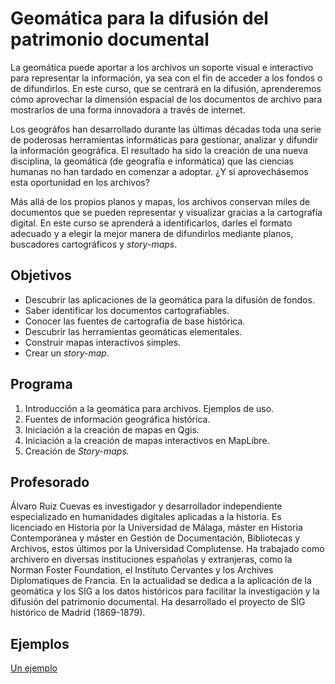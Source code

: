 # Geomática para la difusión del patrimonio documental

<p>La geomática puede aportar a los archivos un soporte visual e interactivo para representar la información, ya sea con el fin de acceder a los fondos o de difundirlos. En este curso, que se centrará en la difusión, aprenderemos cómo aprovechar la dimensión espacial de los documentos de archivo para mostrarlos de una forma innovadora a través de internet.</p>

<p>Los geográfos han desarrollado durante las últimas décadas toda una serie de poderosas herramientas informáticas para gestionar, analizar y difundir la información geográfica. El resultado ha sido la creación de una nueva disciplina, la geomática (de geografía e informática) que las ciencias humanas no han tardado en comenzar a adoptar. ¿Y si aprovechásemos esta oportunidad en los archivos?</p>

<p>Más allá de los propios planos y mapas, los archivos conservan miles de documentos que se pueden representar y visualizar gracias a la cartografía digital. En este curso se aprenderá a identificarlos, darles el formato adecuado y a elegir la mejor manera de difundirlos mediante planos, buscadores cartográficos y <i>story-maps</i>.</p>

## Objetivos

<ul>
    <li>Descubrir las aplicaciones de la geomática para la difusión de fondos.</li>
    <li>Saber identificar los documentos cartografiables.</li>
    <li>Conocer las fuentes de cartografía de base histórica.</li>
    <li>Descubrir las herramientas geomáticas elementales.</li>
    <li>Construir mapas interactivos simples.</li>
    <li>Crear un <i>story-map</i>.</li>
</ul>

## Programa

 <ol>
    <li>Introducción a la geomática para archivos. Ejemplos de uso.</li>
    <li>Fuentes de información geográfica histórica.</li>
    <li>Iniciación a la creación de mapas en Qgis.</li>
    <li>Iniciación a la creación de mapas interactivos en MapLibre.</li>
    <li>Creación de <i>Story-maps.</i></li>
</ol>

## Profesorado

<p>Álvaro Ruiz Cuevas es investigador y desarrollador independiente especializado en humanidades digitales aplicadas a la historia. Es licenciado en Historia por la Universidad de Málaga, máster en Historia Contemporánea y máster en Gestión de Documentación, Bibliotecas y Archivos, estos últimos por la Universidad Complutense. Ha trabajado como archivero en diversas instituciones españolas y extranjeras, como la Norman Foster Foundation, el Instituto Cervantes y los Archives Diplomatiques de Francia. En la actualidad se dedica a la aplicación de la geomática y los SIG a los datos históricos para facilitar la investigación y la difusión del patrimonio documental. Ha desarrollado el proyecto de SIG histórico de Madrid (1869-1879).</p>

## Ejemplos

<a href="https://alvaroruc.github.io/Geomatica-para-archivos/slider.html">Un ejemplo</a>